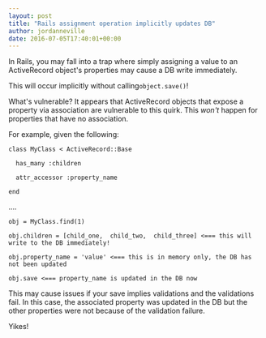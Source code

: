 ```yaml
---
layout: post
title: "Rails assignment operation implicitly updates DB"
author: jordanneville
date: 2016-07-05T17:40:01+00:00
---
```


In Rails, you may fall into a trap where simply assigning a value to an ActiveRecord object's properties may cause a DB write immediately.

This will occur implicitly without calling`object.save()`!

What's vulnerable?
It appears that ActiveRecord objects that expose a property via association are vulnerable to this quirk. This *won't* happen for properties that have no association.

For example, given the following:

`class MyClass < ActiveRecord::Base`

`  has_many :children`

`  attr_accessor :property_name`

`end`

....


`obj = MyClass.find(1)`

`obj.children = [child_one,  child_two,  child_three] <=== this will write to the DB immediately!`

`obj.property_name = 'value' <=== this is in memory only, the DB has not been updated`

`obj.save <=== property_name is updated in the DB now`

This may cause issues if your save implies validations and the validations fail. In this case, the associated property was updated in the DB but the other properties were not because of the validation failure.

Yikes!

